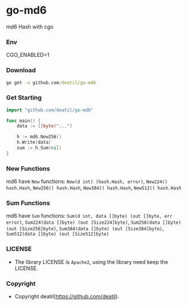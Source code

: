 # go-md6

md6 Hash with cgo


### Env

CGO_ENABLED=1


### Download

```cmd
go get -u github.com/deatil/go-md6
```


### Get Starting

```go
import "github.com/deatil/go-md6"

func main() {
    data := []byte("...")

    h := md6.New256()
    h.Write(data)
    sum := h.Sum(nil)
}
```


### New Functions

md6 have `New` functions: `New(d int) (hash.Hash, error)`,
`New224() hash.Hash`,
`New256() hash.Hash`,
`New384() hash.Hash`,
`New512() hash.Hash`


### Sum Functions

md6 have `Sum` functions: `Sum(d int, data []byte) (out []byte, err error)`,
`Sum224(data []byte) (out [Size224]byte)`,
`Sum256(data []byte) (out [Size256]byte)`,
`Sum384(data []byte) (out [Size384]byte)`,
`Sum512(data []byte) (out [Size512]byte)`


### LICENSE

*  The library LICENSE is `Apache2`, using the library need keep the LICENSE.


### Copyright

*  Copyright deatil(https://github.com/deatil).
